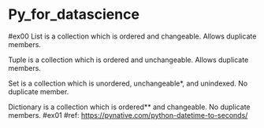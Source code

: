# Py_for_datascience

  #ex00
List is a collection which is ordered and changeable. Allows duplicate members.

Tuple is a collection which is ordered and unchangeable. Allows duplicate members.

Set is a collection which is unordered, unchangeable*, and unindexed. No duplicate member.

Dictionary is a collection which is ordered** and changeable. No duplicate members.
  #ex01
  #ref:
  https://pynative.com/python-datetime-to-seconds/
